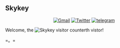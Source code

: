 ## Skykey

<p align="center">
  <a href="mailto:zcxzxlc@gmail.com" target="_blank"><img src="https://img.shields.io/badge/Gmail-c14438.svg?&style=flat-square&logo=gmail&logoColor=white" alt="Gmail"></a>
  <a href="https://twitter.com/skykeyjoker" target="_blank"><img src="https://img.shields.io/badge/Twitter-1ca0f1.svg?&style=flat-square&logo=twitter&logoColor=white" alt="Twitter"></a>
  <a href="https://t.me/Skykeyjoker" target="_blank"><img src="https://img.shields.io/badge/Telegram-262968.svg?&style=flat-square&logo=telegram&logoColor=white" alt="telegram"></a>
</p>

Welcome, the ![Skykey visitor counter](https://count.getloli.com/get/@Skykey?theme=rule34)th vistor!



=。=

